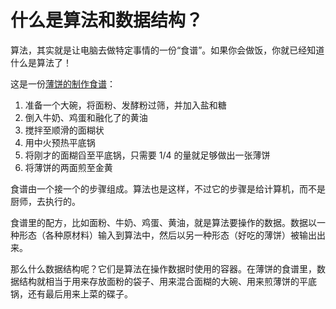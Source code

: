 # 什么是算法和数据结构？

算法，其实就是让电脑去做特定事情的一份“食谱”。如果你会做饭，你就已经知道什么是算法了！

这是一份[薄饼的制作食谱](http://allrecipes.com/recipe/21014/good-old-fashioned-pancakes/)：

1. 准备一个大碗，将面粉、发酵粉过筛，并加入盐和糖
2. 倒入牛奶、鸡蛋和融化了的黄油
3. 搅拌至顺滑的面糊状
4. 用中火预热平底锅
5. 将刚才的面糊舀至平底锅，只需要 1/4 的量就足够做出一张薄饼
6. 将薄饼的两面煎至金黄

食谱由一个接一个的步骤组成。算法也是这样，不过它的步骤是给计算机，而不是厨师，去执行的。

食谱里的配方，比如面粉、牛奶、鸡蛋、黄油，就是算法要操作的数据。数据以一种形态（各种原材料）输入到算法中，然后以另一种形态（好吃的薄饼）被输出出来。

那么什么数据结构呢？它们是算法在操作数据时使用的容器。在薄饼的食谱里，数据结构就相当于用来存放面粉的袋子、用来混合面糊的大碗、用来煎薄饼的平底锅，还有最后用来上菜的碟子。
